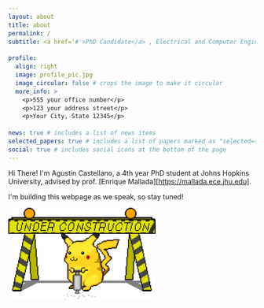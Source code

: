 ```yaml
---
layout: about
title: about
permalink: /
subtitle: <a href='#'>PhD Candidate</a> , Electrical and Computer Engineering, Johns Hopkins University

profile:
  align: right
  image: profile_pic.jpg
  image_circular: false # crops the image to make it circular
  more_info: >
    <p>555 your office number</p>
    <p>123 your address street</p>
    <p>Your City, State 12345</p>

news: true # includes a list of news items
selected_papers: true # includes a list of papers marked as "selected={true}"
social: true # includes social icons at the bottom of the page
---
```


Hi There! I'm Agustin Castellano, a 4th year PhD student at Johns Hopkins University, advised by prof. [Enrique Mallada][https://mallada.ece.jhu.edu].

I'm building this webpage as we speak, so stay tuned!

<img src="assets/img/pikachu_under_construction.gif" alt="Under construction" width="300" height="auto">


